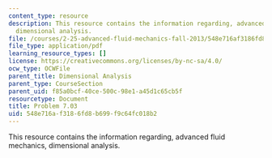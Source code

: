 ```yaml
---
content_type: resource
description: This resource contains the information regarding, advanced fluid mechanics,
  dimensional analysis.
file: /courses/2-25-advanced-fluid-mechanics-fall-2013/548e716af3186fd8b699f9c64fc018b2_MIT2_25F13_Shapi7.03_Prob.pdf
file_type: application/pdf
learning_resource_types: []
license: https://creativecommons.org/licenses/by-nc-sa/4.0/
ocw_type: OCWFile
parent_title: Dimensional Analysis
parent_type: CourseSection
parent_uid: f85a0bcf-40ce-500c-98e1-a45d1c65cb5f
resourcetype: Document
title: Problem 7.03
uid: 548e716a-f318-6fd8-b699-f9c64fc018b2
---
```

This resource contains the information regarding, advanced fluid mechanics, dimensional analysis.